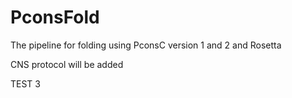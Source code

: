 PconsFold
===========

The pipeline for folding using PconsC version 1 and 2 and Rosetta

CNS protocol will be added


TEST 3
